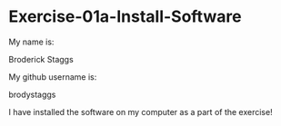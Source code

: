 # Exercise-01a-Install-Software
My name is:

Broderick Staggs

My github username is:

brodystaggs

I have installed the software on my computer as a part of the exercise!
